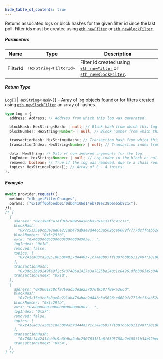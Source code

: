```yaml
---
hide_table_of_contents: true
---
```


<head>
  <meta
    name="description"
    content="Returns associated logs or block hashes for the given filter id since the last poll."
  />
</head>

<intro-end />

Returns associated logs or block hashes for the given filter id since the last poll. Filter ids must be created using [`eth_newFilter`](./eth_newFilter.md) or [`eth_newBlockFilter`](./eth_newBlockFilter.md).

##### Parameters

| Name     | Type                  | Description                                                                                                       |
| -------- | --------------------- | ----------------------------------------------------------------------------------------------------------------- |
| FilterId | `HexString<FilterId>` | Filter id created using [`eth_newFilter`](./eth_newFilter.md) or [`eth_newBlockFilter`](./eth_newBlockFilter.md). |

##### Return Type

`Log[]` | `HexString<Hash>[]` - Array of log objects found or for filters created using [`eth_newBlockFilter`](./eth_newBlockFilter.md) an array of hashes.

```typescript title="Log"
type Log = {
  address: Address; // Address from which this log was generated.

  blockHash: HexString<Hash> | null; // Block hash from which this log was generated or null if transaction is pending.
  blockNumber: HexString<Number> | null; // Block number from which this log was generated or null if transaction is pending.

  transactionHash: HexString<Hash>; // Transaction hash from which this log was generated.
  transactionIndex: HexString<Number> | null; // Transaction index from which this log was generated or null if transaction is pending.

  data: HexString; // Data of non-indexed arguments for the log.
  logIndex: HexString<Number> | null; // Log index in the block or null if transaction is pending.
  removed: boolean; // True if the log was removed, due to a chain reorganization. False if it's a valid log.
  topics: HexString<Topic>[]; // Array of 0 - 4 topics.
};
```

##### Example

```typescript title="TypeScript"
await provider.request({
  method: "eth_getFilterChanges",
  params: ["0x10ff0bfbedb01f0dbd4106d14eb719ec38b6eb5b821c"],
});
/* [
  {
    address: "0x1a94fce7ef36bc90959e206ba569a12afbc91ca1",
    blockHash:
      "0x7c5a35e9cb3e8ae0e221ab470abae9d446c3a5626ce6689fc777dcffcab52c70",
    blockNumber: "0x5c29fb",
    data: "0x0000000000000000000000003e...",
    logIndex: "0x1d",
    removed: false,
    topics: [
      "0x241ea03ca20251805084d27d4440371c34a0b85ff108f6bb5611248f73818b80",
    ],
    transactionHash:
      "0x3dc91b98249fa9f2c5c37486a2427a3a7825be240c1c84961dfb3063d9c04d50",
    transactionIndex: "0x1d",
  },
  {
    address: "0x06012c8cf97bead5deae237070f9587f8e7a266d",
    blockHash:
      "0x7c5a35e9cb3e8ae0e221ab470abae9d446c3a5626ce6689fc777dcffcab52c70",
    blockNumber: "0x5c29fb",
    data: "0x0000000000000000000000007...",
    logIndex: "0x57",
    removed: false,
    topics: [
      "0x241ea03ca20251805084d27d4440371c34a0b85ff108f6bb5611248f73818b80",
    ],
    transactionHash:
      "0x788b1442414cb9c9a36dba2abe250763161a6f6395788a2e808f1b34e92beec1",
    transactionIndex: "0x54",
  },
] */
```
